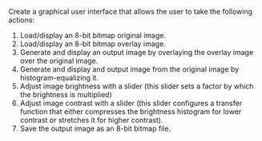 Create a graphical user interface that allows the user to take the following actions:
1. Load/display an 8-bit bitmap original image.
2. Load/display an 8-bit bitmap overlay image.
3. Generate and display an output image by overlaying the overlay image over the original
image.
4. Generate and display and output image from the original image by histogram-equalizing it.
5. Adjust image brightness with a slider (this slider sets a factor by which the brightness is
multiplied)
6. Adjust image contrast with a slider (this slider configures a transfer function that either
compresses the brightness histogram for lower contrast or stretches it for higher contrast).
7. Save the output image as an 8-bit bitmap file.
